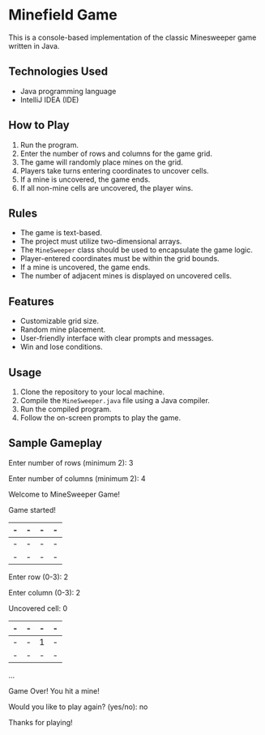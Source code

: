 # Minefield Game

This is a console-based implementation of the classic Minesweeper game written in Java.

## Technologies Used

- Java programming language
- IntelliJ IDEA (IDE)


## How to Play
1. Run the program.
2. Enter the number of rows and columns for the game grid.
3. The game will randomly place mines on the grid.
4. Players take turns entering coordinates to uncover cells.
5. If a mine is uncovered, the game ends.
6. If all non-mine cells are uncovered, the player wins.

## Rules
- The game is text-based.
- The project must utilize two-dimensional arrays.
- The `MineSweeper` class should be used to encapsulate the game logic.
- Player-entered coordinates must be within the grid bounds.
- If a mine is uncovered, the game ends.
- The number of adjacent mines is displayed on uncovered cells.

## Features
- Customizable grid size.
- Random mine placement.
- User-friendly interface with clear prompts and messages.
- Win and lose conditions.

## Usage
1. Clone the repository to your local machine.
2. Compile the `MineSweeper.java` file using a Java compiler.
3. Run the compiled program.
4. Follow the on-screen prompts to play the game.

## Sample Gameplay

Enter number of rows (minimum 2): 3

Enter number of columns (minimum 2): 4

Welcome to MineSweeper Game!

Game started!

| - | - | - | - |
| - | - | - | - |
| - | - | - | - |
| - | - | - | - |


Enter row (0-3): 2

Enter column (0-3): 2

Uncovered cell: 0

| - | - | - | - |
| - | - | - | - |
| - | - | 1| - |
| - | - | - | - |


...

Game Over! You hit a mine!

Would you like to play again? (yes/no): no

Thanks for playing!

